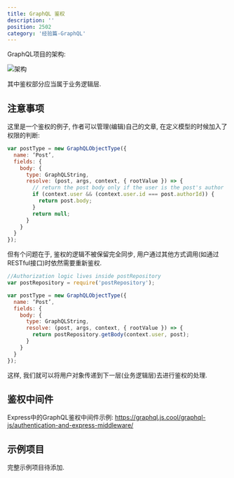 ```yaml
---
title: GraphQL 鉴权
description: ''
position: 2502
category: '经验篇-GraphQL'
---
```


GraphQL项目的架构:

![架构](https://graphql.js.cool/img/diagrams/business_layer.png)

其中鉴权部分应当属于业务逻辑层.

## 注意事项

这里是一个鉴权的例子, 作者可以管理(编辑)自己的文章, 在定义模型的时候加入了权限的判断:

```js
var postType = new GraphQLObjectType({
  name: ‘Post’,
  fields: {
    body: {
      type: GraphQLString,
      resolve: (post, args, context, { rootValue }) => {
        // return the post body only if the user is the post's author
        if (context.user && (context.user.id === post.authorId)) {
          return post.body;
        }
        return null;
      }
    }
  }
});
```

但有个问题在于, 鉴权的逻辑不被保留完全同步, 用户通过其他方式调用(如通过RESTful接口)时依然需要重新鉴权.

```js
//Authorization logic lives inside postRepository
var postRepository = require('postRepository');

var postType = new GraphQLObjectType({
  name: ‘Post’,
  fields: {
    body: {
      type: GraphQLString,
      resolve: (post, args, context, { rootValue }) => {
        return postRepository.getBody(context.user, post);
      }
    }
  }
});
```

这样, 我们就可以将用户对象传递到下一层(业务逻辑层)去进行鉴权的处理.

## 鉴权中间件

Express中的GraphQL鉴权中间件示例: <https://graphql.js.cool/graphql-js/authentication-and-express-middleware/>

## 示例项目

完整示例项目待添加.
